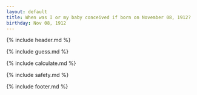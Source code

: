 ```yaml
---
layout: default
title: When was I or my baby conceived if born on November 08, 1912?
birthday: Nov 08, 1912
---
```


{% include header.md %}

{% include guess.md %}

{% include calculate.md %}

{% include safety.md %}

{% include footer.md %}



